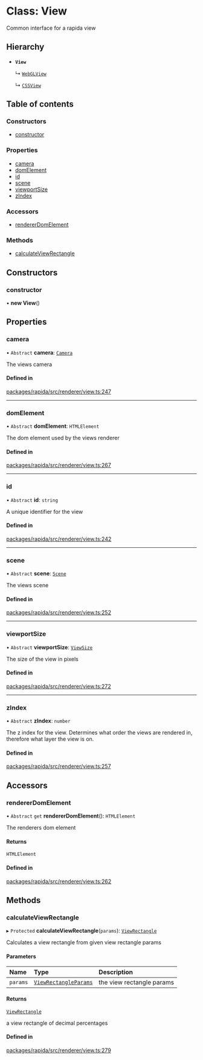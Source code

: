 # Class: View

Common interface for a rapida view

## Hierarchy

- **`View`**

  ↳ [`WebGLView`](WebGLView.md)

  ↳ [`CSSView`](CSSView.md)

## Table of contents

### Constructors

- [constructor](View.md#constructor)

### Properties

- [camera](View.md#camera)
- [domElement](View.md#domelement)
- [id](View.md#id)
- [scene](View.md#scene)
- [viewportSize](View.md#viewportsize)
- [zIndex](View.md#zindex)

### Accessors

- [rendererDomElement](View.md#rendererdomelement)

### Methods

- [calculateViewRectangle](View.md#calculateviewrectangle)

## Constructors

### constructor

• **new View**()

## Properties

### camera

• `Abstract` **camera**: [`Camera`](Camera.md)

The views camera

#### Defined in

[packages/rapida/src/renderer/view.ts:247](https://gitlab.com/rapidajs/rapida/-/blob/795fd7e/packages/rapida/src/renderer/view.ts#L247)

___

### domElement

• `Abstract` **domElement**: `HTMLElement`

The dom element used by the views renderer

#### Defined in

[packages/rapida/src/renderer/view.ts:267](https://gitlab.com/rapidajs/rapida/-/blob/795fd7e/packages/rapida/src/renderer/view.ts#L267)

___

### id

• `Abstract` **id**: `string`

A unique identifier for the view

#### Defined in

[packages/rapida/src/renderer/view.ts:242](https://gitlab.com/rapidajs/rapida/-/blob/795fd7e/packages/rapida/src/renderer/view.ts#L242)

___

### scene

• `Abstract` **scene**: [`Scene`](Scene.md)

The views scene

#### Defined in

[packages/rapida/src/renderer/view.ts:252](https://gitlab.com/rapidajs/rapida/-/blob/795fd7e/packages/rapida/src/renderer/view.ts#L252)

___

### viewportSize

• `Abstract` **viewportSize**: [`ViewSize`](../modules.md#viewsize)

The size of the view in pixels

#### Defined in

[packages/rapida/src/renderer/view.ts:272](https://gitlab.com/rapidajs/rapida/-/blob/795fd7e/packages/rapida/src/renderer/view.ts#L272)

___

### zIndex

• `Abstract` **zIndex**: `number`

The z index for the view. Determines what order the views are rendered in, therefore what layer the view is on.

#### Defined in

[packages/rapida/src/renderer/view.ts:257](https://gitlab.com/rapidajs/rapida/-/blob/795fd7e/packages/rapida/src/renderer/view.ts#L257)

## Accessors

### rendererDomElement

• `Abstract` `get` **rendererDomElement**(): `HTMLElement`

The renderers dom element

#### Returns

`HTMLElement`

#### Defined in

[packages/rapida/src/renderer/view.ts:262](https://gitlab.com/rapidajs/rapida/-/blob/795fd7e/packages/rapida/src/renderer/view.ts#L262)

## Methods

### calculateViewRectangle

▸ `Protected` **calculateViewRectangle**(`params`): [`ViewRectangle`](../modules.md#viewrectangle)

Calculates a view rectangle from given view rectangle params

#### Parameters

| Name | Type | Description |
| :------ | :------ | :------ |
| `params` | [`ViewRectangleParams`](../modules.md#viewrectangleparams) | the view rectangle params |

#### Returns

[`ViewRectangle`](../modules.md#viewrectangle)

a view rectangle of decimal percentages

#### Defined in

[packages/rapida/src/renderer/view.ts:279](https://gitlab.com/rapidajs/rapida/-/blob/795fd7e/packages/rapida/src/renderer/view.ts#L279)
